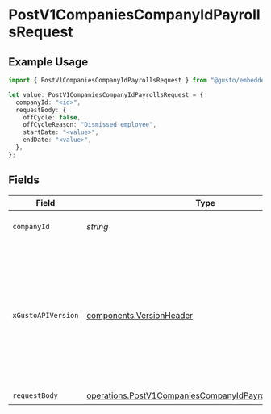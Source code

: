 # PostV1CompaniesCompanyIdPayrollsRequest

## Example Usage

```typescript
import { PostV1CompaniesCompanyIdPayrollsRequest } from "@gusto/embedded-api/models/operations";

let value: PostV1CompaniesCompanyIdPayrollsRequest = {
  companyId: "<id>",
  requestBody: {
    offCycle: false,
    offCycleReason: "Dismissed employee",
    startDate: "<value>",
    endDate: "<value>",
  },
};
```

## Fields

| Field                                                                                                                                                                                                                        | Type                                                                                                                                                                                                                         | Required                                                                                                                                                                                                                     | Description                                                                                                                                                                                                                  |
| ---------------------------------------------------------------------------------------------------------------------------------------------------------------------------------------------------------------------------- | ---------------------------------------------------------------------------------------------------------------------------------------------------------------------------------------------------------------------------- | ---------------------------------------------------------------------------------------------------------------------------------------------------------------------------------------------------------------------------- | ---------------------------------------------------------------------------------------------------------------------------------------------------------------------------------------------------------------------------- |
| `companyId`                                                                                                                                                                                                                  | *string*                                                                                                                                                                                                                     | :heavy_check_mark:                                                                                                                                                                                                           | The UUID of the company                                                                                                                                                                                                      |
| `xGustoAPIVersion`                                                                                                                                                                                                           | [components.VersionHeader](../../models/components/versionheader.md)                                                                                                                                                         | :heavy_minus_sign:                                                                                                                                                                                                           | Determines the date-based API version associated with your API call. If none is provided, your application's [minimum API version](https://docs.gusto.com/embedded-payroll/docs/api-versioning#minimum-api-version) is used. |
| `requestBody`                                                                                                                                                                                                                | [operations.PostV1CompaniesCompanyIdPayrollsRequestBody](../../models/operations/postv1companiescompanyidpayrollsrequestbody.md)                                                                                             | :heavy_check_mark:                                                                                                                                                                                                           | N/A                                                                                                                                                                                                                          |